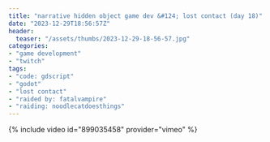 ```yaml
---
title: "narrative hidden object game dev &#124; lost contact (day 18)"
date: "2023-12-29T18:56:57Z"
header:
  teaser: "/assets/thumbs/2023-12-29-18-56-57.jpg"
categories:
- "game development"
- "twitch"
tags:
- "code: gdscript"
- "godot"
- "lost contact"
- "raided by: fatalvampire"
- "raiding: noodlecatdoesthings"
---
```

{% include video id="899035458" provider="vimeo" %}
